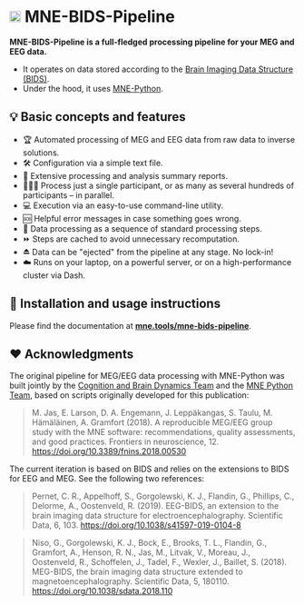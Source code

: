 # <img src="https://raw.github.com/mne-tools/mne-bids-pipeline/main/docs/source/assets/mne.svg" alt="MNE Logo" height="20"> MNE-BIDS-Pipeline

<!--keep description in sync with pyproject.toml-->

<!--tagline-start-->
**MNE-BIDS-Pipeline is a full-fledged processing pipeline for your MEG and
EEG data.**

* It operates on data stored according to the [Brain Imaging Data
Structure (BIDS)](https://bids.neuroimaging.io/).
* Under the hood, it uses [MNE-Python](https://mne.tools).

<!--tagline-end-->

## 💡 Basic concepts and features

<!--features-list-start-->

* 🏆 Automated processing of MEG and EEG data from raw data to inverse solutions.
* 🛠️ Configuration via a simple text file.
* 📘 Extensive processing and analysis summary reports.
* 🧑‍🤝‍🧑 Process just a single participant, or as many as several hundreds of participants – in parallel.
* 💻 Execution via an easy-to-use command-line utility.
* 🆘 Helpful error messages in case something goes wrong.
* 👣 Data processing as a sequence of standard processing steps.
* ⏩ Steps are cached to avoid unnecessary recomputation.
* ⏏️ Data can be "ejected" from the pipeline at any stage. No lock-in!
* ☁️ Runs on your laptop, on a powerful server, or on a high-performance cluster via Dash.

<!--features-list-end-->

## 📘 Installation and usage instructions

Please find the documentation at
[**mne.tools/mne-bids-pipeline**](https://mne.tools/mne-bids-pipeline).

## ❤ Acknowledgments

The original pipeline for MEG/EEG data processing with MNE-Python was built
jointly by the [Cognition and Brain Dynamics Team](https://brainthemind.com/)
and the [MNE Python Team](https://mne.tools), based on scripts originally
developed for this publication:

> M. Jas, E. Larson, D. A. Engemann, J. Leppäkangas, S. Taulu, M. Hämäläinen,
> A. Gramfort (2018). A reproducible MEG/EEG group study with the MNE software:
> recommendations, quality assessments, and good practices. Frontiers in
> neuroscience, 12. https://doi.org/10.3389/fnins.2018.00530

The current iteration is based on BIDS and relies on the extensions to BIDS
for EEG and MEG. See the following two references:

> Pernet, C. R., Appelhoff, S., Gorgolewski, K. J., Flandin, G.,
> Phillips, C., Delorme, A., Oostenveld, R. (2019). EEG-BIDS, an extension
> to the brain imaging data structure for electroencephalography. Scientific
> Data, 6, 103. https://doi.org/10.1038/s41597-019-0104-8

> Niso, G., Gorgolewski, K. J., Bock, E., Brooks, T. L., Flandin, G., Gramfort, A.,
> Henson, R. N., Jas, M., Litvak, V., Moreau, J., Oostenveld, R., Schoffelen, J.,
> Tadel, F., Wexler, J., Baillet, S. (2018). MEG-BIDS, the brain imaging data
> structure extended to magnetoencephalography. Scientific Data, 5, 180110.
> https://doi.org/10.1038/sdata.2018.110
